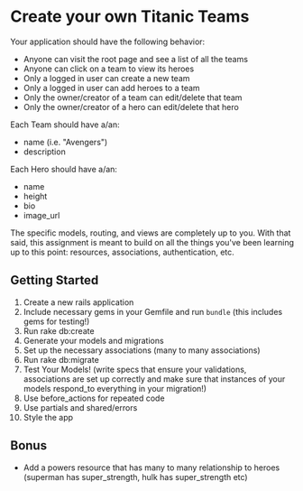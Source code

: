 # Create your own Titanic Teams

Your application should have the following behavior:

  * Anyone can visit the root page and see a list of all the teams
  * Anyone can click on a team to view its heroes
  * Only a logged in user can create a new team
  * Only a logged in user can add heroes to a team
  * Only the owner/creator of a team can edit/delete that team
  * Only the owner/creator of a hero can edit/delete that hero

Each Team should have a/an:
  * name (i.e. "Avengers")
  * description

Each Hero should have a/an:
  * name
  * height
  * bio
  * image_url

The specific models, routing, and views are completely up to you. With that said, this assignment is meant to build on all the things you've been learning up to this point: resources, associations, authentication, etc.

## Getting Started

1. Create a new rails application
2. Include necessary gems in your Gemfile and run `bundle` (this includes gems for testing!)
3. Run rake db:create
4. Generate your models and migrations
5. Set up the necessary associations (many to many associations)
6. Run rake db:migrate
7. Test Your Models! (write specs that ensure your validations, associations are set up correctly and make sure that instances of your models respond_to everything in your migration!)
7. Use before_actions for repeated code
8. Use partials and shared/errors
9. Style the app

## Bonus

 * Add a powers resource that has many to many relationship to heroes (superman has super_strength, hulk has super_strength etc)
